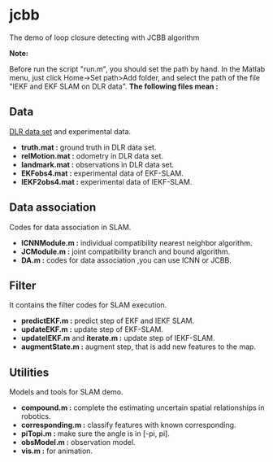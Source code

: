 # jcbb
The demo of loop closure detecting with JCBB algorithm

**Note:**

Before run the script "run.m", you should set the path by hand. In the Matlab menu, just click Home->Set path>Add folder, and select the path of the file "IEKF and EKF SLAM on DLR data".
**The following files mean :**
## Data
[DLR data set](http://www.informatik.uni-bremen.de/agebv/en/DlrSpatialCognitionDataSet) and experimental data.
* **truth.mat :** ground truth in DLR data set.
* **relMotion.mat :** odometry in DLR data set.
* **landmark.mat :** observations in DLR data set.
* **EKFobs4.mat :** experimental data of EKF-SLAM.
* **IEKF2obs4.mat :** experimental data of IEKF-SLAM.

## Data association
Codes for data association in SLAM.
* **ICNNModule.m :** individual compatibility nearest neighbor algorithm.
* **JCModule.m :** joint compatibility branch and bound algorithm.
* **DA.m :** codes for data association ,you can use ICNN or JCBB.

## Filter
It contains the filter codes for SLAM execution.
* **predictEKF.m :** predict step of EKF and IEKF SLAM. 
* **updateEKF.m :** update step of EKF-SLAM.
* **updateIEKF.m** and **iterate.m :** update step of IEKF-SLAM.
* **augmentState.m :** augment step, that is add new features to the map.

## Utilities
Models and tools for SLAM demo. 
* **compound.m :** complete the estimating uncertain spatial relationships in robotics.
* **corresponding.m :** classify features with known corresponding.
* **piTopi.m :** make sure the angle is in [-pi, pi].
* **obsModel.m :** observation model.
* **vis.m :** for animation.